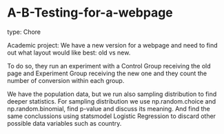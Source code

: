 # A-B-Testing-for-a-webpage

type: Chore

Academic project:
We have a new version for a webpage and need to find out what layout would like best: old vs new.

To do so, they run an experiment with a Control Group receiving the old page and Experiment Group receiving the new one and they count the number of conversion within each group.

We have the population data, but we run also sampling distribution to find deeper statistics.  For sampling distribution we use np.random.choice and np.random.binomial, find p-value and discuss its meaning. And find the same conclussions using statsmodel Logistic Regression to discard other possible data variables such as country.

